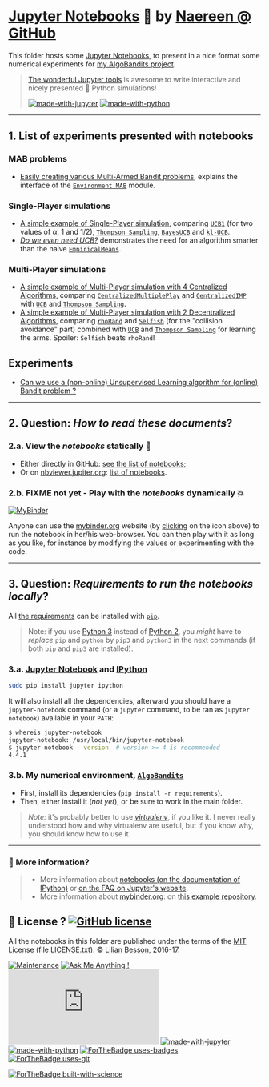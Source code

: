# [Jupyter Notebooks](https://www.jupyter.org/) :notebook: by [Naereen @ GitHub](https://naereen.github.io/)

This folder hosts some [Jupyter Notebooks](http://jupyter.org/), to present in a nice format some numerical experiments for [my AlgoBandits project](https://naereen.github.io/AlgoBandits/).

> [The wonderful Jupyter tools](http://jupyter.org/)  is awesome to write interactive and nicely presented :snake: Python simulations!
>
> [![made-with-jupyter](https://img.shields.io/badge/Made%20with-Jupyter-1f425f.svg)](http://jupyter.org/) [![made-with-python](https://img.shields.io/badge/Made%20with-Python-1f425f.svg)](https://www.python.org/)

----

## 1. List of experiments presented with notebooks
### MAB problems
- [Easily creating various Multi-Armed Bandit problems](Easily_creating_MAB_problems.ipynb), explains the interface of the [`Environment.MAB`](../Environment/MAB.py) module.

### Single-Player simulations
- [A simple example of Single-Player simulation](Example_of_a_small_Single-Player_Simulation.ipynb), comparing [`UCB1`](../Policies/UCBalpha.py) (for two values of $\alpha$, 1 and 1/2), [`Thompson Sampling`](../Policies/Thompson.py), [`BayesUCB`](../Policies/BayesUCB.py) and [`kl-UCB`](../Policies/klUCB.py).
- [*Do we even need UCB?*](Do_we_even_need_UCB.ipynb) demonstrates the need for an algorithm smarter than the naive [`EmpiricalMeans`](../Policies/EmpiricalMeans.py).

### Multi-Player simulations
- [A simple example of Multi-Player simulation with 4 Centralized Algorithms](Example_of_a_small_Multi-Player_Simulation__with_Centralized_Algorithms.ipynb), comparing [`CentralizedMultiplePlay`](../PoliciesMultiPlayers/CentralizedMultiplePlay.py) and [`CentralizedIMP`](../PoliciesMultiPlayers/CentralizedIMP.py) with [`UCB`](../Policies/UCB.py) and [`Thompson Sampling`](../Policies/Thompson.py).
- [A simple example of Multi-Player simulation with 2 Decentralized Algorithms](Example_of_a_small_Multi-Player_Simulation__with_rhoRand_and_Selfish_Algorithms.ipynb), comparing [`rhoRand`](../PoliciesMultiPlayers/rhoRand.py) and [`Selfish`](../PoliciesMultiPlayers/Selfish.py) (for the "collision avoidance" part) combined with [`UCB`](../Policies/UCB.py) and [`Thompson Sampling`](../Policies/Thompson.py) for learning the arms. Spoiler: `Selfish` beats `rhoRand`!

## Experiments
- [Can we use a (non-online) Unsupervised Learning algorithm for (online) Bandit problem ?](Unsupervised_Learning_for_Bandit_problem.ipynb)

----

## 2. Question: *How to read these documents*?

### 2.a. View the _notebooks_ statically :memo:
- Either directly in GitHub: [see the list of notebooks](https://github.com/Naereen/AlgoBandits/search?l=jupyter-notebook);
- Or on [nbviewer.jupiter.org](http://nbviewer.jupiter.org/): [list of notebooks](http://nbviewer.jupyter.org/github/Naereen/AlgoBandits/).

### 2.b. FIXME not yet - Play with the _notebooks_ dynamically :boom:
[![MyBinder](http://mybinder.org/badge.svg)](http://mybinder.org/repo/Naereen/AlgoBandits)

Anyone can use the [mybinder.org](http://mybinder.org/) website (by [clicking](http://mybinder.org/repo/Naereen/AlgoBandits) on the icon above) to run the notebook in her/his web-browser.
You can then play with it as long as you like, for instance by modifying the values or experimenting with the code.

----

## 3. Question: *Requirements to run the notebooks locally*?
All [the requirements](requirements.txt) can be installed with [``pip``](https://pip.readthedocs.io/).

> Note: if you use [Python 3](https://docs.python.org/3/) instead of [Python 2](https://docs.python.org/2/), you *might* have to *replace* ``pip`` and ``python`` by ``pip3`` and ``python3`` in the next commands (if both `pip` and `pip3` are installed).

### 3.a. [Jupyter Notebook](http://jupyter.readthedocs.org/en/latest/install.html) and [IPython](http://ipython.org/)

```bash
sudo pip install jupyter ipython
```

It will also install all the dependencies, afterward you should have a ``jupyter-notebook`` command (or a ``jupyter`` command, to be ran as ``jupyter notebook``) available in your ``PATH``:

```bash
$ whereis jupyter-notebook
jupyter-notebook: /usr/local/bin/jupyter-notebook
$ jupyter-notebook --version  # version >= 4 is recommended
4.4.1
```

### 3.b. My numerical environment, [`AlgoBandits`](https://naereen.github.io/AlgoBandits/)

- First, install its dependencies (`pip install -r requirements`).
- Then, either install it (*not yet*), or be sure to work in the main folder.

> *Note:* it's probably better to use [*virtualenv*](https://virtualenv.pypa.io/), if you like it.
> I never really understood how and why virtualenv are useful, but if you know why, you should know how to use it.

----

### :information_desk_person: More information?
> - More information about [notebooks (on the documentation of IPython)](http://nbviewer.jupiter.org/github/ipython/ipython/blob/3.x/examples/Notebook/Index.ipynb) or [on the FAQ on Jupyter's website](http://nbviewer.jupyter.org/faq).
> - More information about [mybinder.org](http://mybinder.org/): on [this example repository](https://github.com/binder-project/example-requirements).


## :scroll: License ? [![GitHub license](https://img.shields.io/github/license/Naereen/notebooks.svg)](https://github.com/Naereen/AlgoBandits/blob/master/LICENSE)
All the notebooks in this folder are published under the terms of the [MIT License](https://lbesson.mit-license.org/) (file [LICENSE.txt](../LICENSE.txt)).
© [Lilian Besson](https://GitHub.com/Naereen), 2016-17.

[![Maintenance](https://img.shields.io/badge/Maintained%3F-yes-green.svg)](https://GitHub.com/Naereen/AlgoBandits/graphs/commit-activity)
[![Ask Me Anything !](https://img.shields.io/badge/Ask%20me-anything-1abc9c.svg)](https://GitHub.com/Naereen/ama)
[![Analytics](https://ga-beacon.appspot.com/UA-38514290-17/github.com/Naereen/AlgoBandits/README.md?pixel)](https://GitHub.com/Naereen/AlgoBandits/)
[![made-with-jupyter](https://img.shields.io/badge/Made%20with-Jupyter-1f425f.svg)](http://jupyter.org/) [![made-with-python](https://img.shields.io/badge/Made%20with-Python-1f425f.svg)](https://www.python.org/)
[![ForTheBadge uses-badges](http://ForTheBadge.com/images/badges/uses-badges.svg)](http://ForTheBadge.com)
[![ForTheBadge uses-git](http://ForTheBadge.com/images/badges/uses-git.svg)](https://GitHub.com/)

[![ForTheBadge built-with-science](http://ForTheBadge.com/images/badges/built-with-science.svg)](https://GitHub.com/Naereen/)
